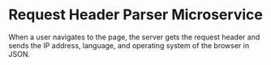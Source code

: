 # Request Header Parser Microservice
When a user navigates to the page, the server gets the request header and sends the IP address, language, and operating system of the browser in JSON.
